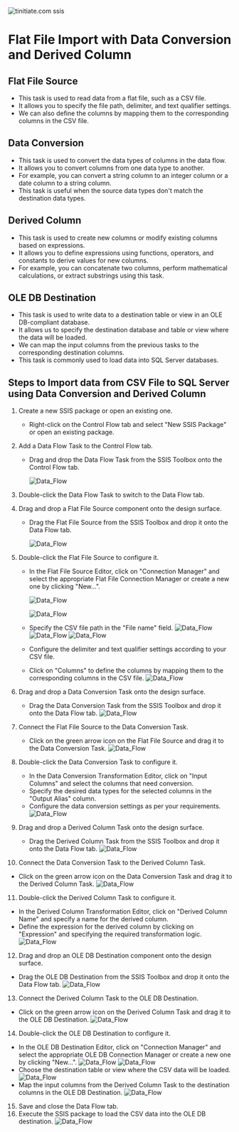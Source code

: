 ![tinitiate.com ssis](/images/tiniaitessis.png)

# Flat File Import with Data Conversion and Derived Column 

## Flat File Source

*  This task is used to read data from a flat file, such as a CSV file.
*  It allows you to specify the file path, delimiter, and text qualifier settings. 
* We can also define the columns by mapping them to the corresponding columns in the CSV file.

## Data Conversion

* This task is used to convert the data types of columns in the data flow.
* It allows you to convert columns from one data type to another. 
* For example, you can convert a string column to an integer column or a date column to a string column.
*  This task is useful when the source data types don't match the destination data types.

## Derived Column

* This task is used to create new columns or modify existing columns based on expressions.
*  It allows you to define expressions using functions, operators, and constants to derive values for new columns. 
* For example, you can concatenate two columns, perform mathematical calculations, or extract substrings using this task.

## OLE DB Destination

* This task is used to write data to a destination table or view in an OLE DB-compliant database. 
* It allows us to specify the destination database and table or view where the data will be loaded. 
* We can map the input columns from the previous tasks to the corresponding destination columns. 
* This task is commonly used to load data into SQL Server databases.

## Steps to Import data from CSV File to SQL Server using Data Conversion and Derived Column 

1. Create a new SSIS package or open an existing one.

   - Right-click on the Control Flow tab and select "New SSIS Package" or open an existing package.

2. Add a Data Flow Task to the Control Flow tab.

   - Drag and drop the Data Flow Task from the SSIS Toolbox onto the Control Flow tab.

     ![Data_Flow](/images/Data_Flow.png)

3. Double-click the Data Flow Task to switch to the Data Flow tab.

4. Drag and drop a Flat File Source component onto the design surface.

   - Drag the Flat File Source from the SSIS Toolbox and drop it onto the Data Flow tab.

     ![Data_Flow](/images/flat_file.png)

5. Double-click the Flat File Source to configure it.

   - In the Flat File Source Editor, click on "Connection Manager" and select the appropriate Flat File Connection Manager or create a new one by clicking "New...".

     ![Data_Flow](/images/flat_file_2.png)

     ![Data_Flow](/images/flat_file_3.png)

   - Specify the CSV file path in the "File name" field.
     ![Data_Flow](/images/flat_file_4.png)
     ![Data_Flow](/images/flat_file_5.png)
     ![Data_Flow](/images/flat_file_6.png)

   - Configure the delimiter and text qualifier settings according to your CSV file.     

   - Click on "Columns" to define the columns by mapping them to the corresponding columns in the CSV file.
     ![Data_Flow](/images/flat_file_7.png)

6. Drag and drop a Data Conversion Task onto the design surface. 

   - Drag the Data Conversion Task from the SSIS Toolbox and drop it onto the Data Flow tab.
     ![Data_Flow](/images/flat_file_dataconversion_derived/data_conversion.png)

7. Connect the Flat File Source to the Data Conversion Task.

   - Click on the green arrow icon on the Flat File Source and drag it to the Data Conversion Task.
     ![Data_Flow](/images/flat_file_dataconversion_derived/data_conversion_1.png)

8. Double-click the Data Conversion Task to configure it.

   - In the Data Conversion Transformation Editor, click on "Input Columns" and select the columns that need conversion.
   - Specify the desired data types for the selected columns in the "Output Alias" column.
   - Configure the data conversion settings as per your requirements.
     ![Data_Flow](/images/flat_file_dataconversion_derived/data_conversion_2.png)

9. Drag and drop a Derived Column Task onto the design surface.

   - Drag the Derived Column Task from the SSIS Toolbox and drop it onto the Data Flow tab.
     ![Data_Flow](/images/flat_file_dataconversion_derived/data_conversion_3.png)

10. Connect the Data Conversion Task to the Derived Column Task.

- Click on the green arrow icon on the Data Conversion Task and drag it to the Derived Column Task.
  ![Data_Flow](/images/flat_file_dataconversion_derived/data_conversion_4.png)

11. Double-click the Derived Column Task to configure it.
   - In the Derived Column Transformation Editor, click on "Derived Column Name" and specify a name for the derived column.
   - Define the expression for the derived column by clicking on "Expression" and specifying the required transformation logic.
     ![Data_Flow](/images/flat_file_dataconversion_derived/data_conversion_5.png)
12. Drag and drop an OLE DB Destination component onto the design surface.
   - Drag the OLE DB Destination from the SSIS Toolbox and drop it onto the Data Flow tab.
     ![Data_Flow](/images/flat_file_dataconversion_derived/oledb_destination.png)
13. Connect the Derived Column Task to the OLE DB Destination.
   - Click on the green arrow icon on the Derived Column Task and drag it to the OLE DB Destination.
     ![Data_Flow](/images/flat_file_dataconversion_derived/oledb_destination_1.png)
14. Double-click the OLE DB Destination to configure it.
   - In the OLE DB Destination Editor, click on "Connection Manager" and select the appropriate OLE DB Connection Manager or create a new one by clicking "New...".
     ![Data_Flow](/images/flat_file_dataconversion_derived/oledb_destination_2.png)
     ![Data_Flow](/images/flat_file_dataconversion_derived/oledb_destination_3.png)
   - Choose the destination table or view where the CSV data will be loaded.
     ![Data_Flow](/images/flat_file_dataconversion_derived/oledb_destination_4.png)
   - Map the input columns from the Derived Column Task to the destination columns in the OLE DB Destination.
     ![Data_Flow](/images/flat_file_dataconversion_derived/oledb_destination_5.png)
15. Save and close the Data Flow tab.
16. Execute the SSIS package to load the CSV data into the OLE DB destination.
    ![Data_Flow](/images/Execute_package.png)
